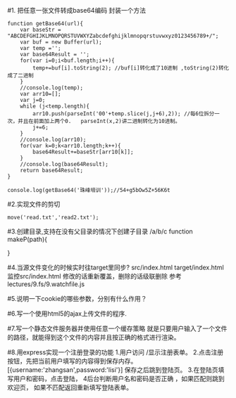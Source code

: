 #1. 把任意一张文件转成base64编码
封装一个方法
```
function getBase64(url){
    var baseStr = "ABCDEFGHIJKLMNOPQRSTUVWXYZabcdefghijklmnopqrstuvwxyz0123456789+/";
    var buf = new Buffer(url);
    var temp ='';
    var base64Result = '';
    for(var i=0;i<buf.length;i++){
        temp+=buf[i].toString(2); //buf[i]转化成了10进制 ,toString(2)转化成了二进制
    }
    //console.log(temp);
    var arr10=[];
    var j=0;
    while (j<temp.length){
        arr10.push(parseInt('00'+temp.slice(j,j+6),2)); //每6位拆分一次，并且在前面加上两个0.   parseInt(x,2)讲二进制转化为10进制。
        j+=6;
    }
    //console.log(arr10);
    for(var k=0;k<arr10.length;k++){
        base64Result+=baseStr[arr10[k]];
    }
    //console.log(base64Result);
    return base64Result;
}

console.log(getBase64('珠峰培训'));//54+g5bOw5Z+56K6t
```
#2.实现文件的剪切

    move('read.txt','read2.txt');

#3.创建目录,支持在没有父目录的情况下创建子目录 
/a/b/c
function makeP(path){

}

#4.当源文件变化的时候实时往target里同步?
src/index.html target/index.html
监控src/index.html
修改的话重新覆盖，删除的话级联删除
参考 lectures/9.fs/9.watchfile.js

#5.说明一下cookie的哪些参数，分别有什么作用？

#6.写一个使用html5的ajax上传文件的程序.

#7.写一个静态文件服务器并使用任意一个缓存策略
就是只要用户输入了一个文件的路径，就能得到这个文件的内容并且按正确的格式进行渲染。

#8.用express实现一个注册登录的功能
1.用户访问 /显示注册表单。
2.点击注册按钮，先把当前用户填写的内容得到保存内存。
[{username:'zhangsan',password:'lisi'}]
保存之后跳到登陆页。
3.在登陆页填写用户和密码，点击登陆，
4后台判断用户名和密码是否正确 ，如果匹配则跳到欢迎页，
如果不匹配返回重新填写登陆表单。
